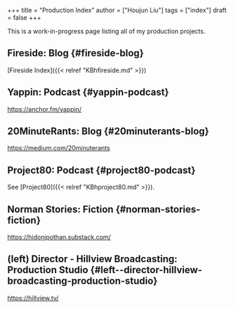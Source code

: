 +++
title = "Production Index"
author = ["Houjun Liu"]
tags = ["index"]
draft = false
+++

This is a work-in-progress page listing all of my production projects.


## Fireside: Blog {#fireside-blog}

[Fireside Index]({{< relref "KBhfireside.md" >}})


## Yappin: Podcast {#yappin-podcast}

<https://anchor.fm/yappin/>


## 20MinuteRants: Blog {#20minuterants-blog}

<https://medium.com/20minuterants>


## Project80: Podcast {#project80-podcast}

See [Project80]({{< relref "KBhproject80.md" >}}).


## Norman Stories: Fiction {#norman-stories-fiction}

<https://hidonipothan.substack.com/>


## (left) Director - Hillview Broadcasting: Production Studio {#left--director-hillview-broadcasting-production-studio}

<https://hillview.tv/>
